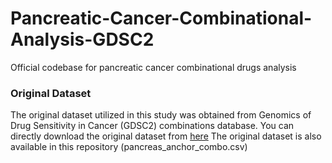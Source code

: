 # Pancreatic-Cancer-Combinational-Analysis-GDSC2
Official codebase for pancreatic cancer combinational drugs analysis
### Original Dataset
The original dataset utilized in this study was obtained from Genomics of Drug Sensitivity in Cancer (GDSC2) combinations database. You can directly download the original dataset from [here]([https://www.example.com](https://gdsc-combinations.depmap.sanger.ac.uk/downloads/pancreas/anchor_combo/))
The original dataset is also available in this repository (pancreas_anchor_combo.csv)
